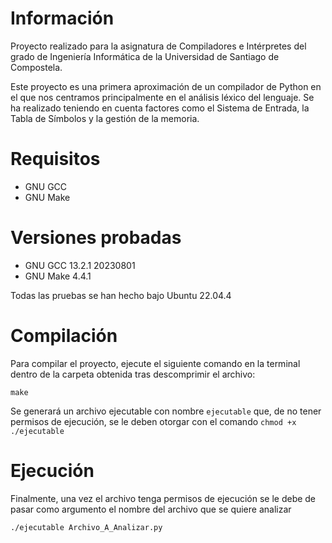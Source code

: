 # Información
Proyecto realizado para la asignatura de Compiladores e Intérpretes del grado de Ingeniería Informática de la Universidad de Santiago de Compostela.

Este proyecto es una primera aproximación de un compilador de Python en el que nos centramos principalmente en el análisis léxico del lenguaje.
Se ha realizado teniendo en cuenta factores como el Sistema de Entrada, la Tabla de Símbolos y la gestión de la memoria.


# Requisitos

* GNU GCC
* GNU Make

# Versiones probadas
* GNU GCC 13.2.1 20230801
* GNU Make 4.4.1

Todas las pruebas se han hecho bajo Ubuntu 22.04.4

# Compilación

Para compilar el proyecto, ejecute el siguiente comando en la terminal dentro de la carpeta obtenida tras descomprimir el archivo:

```
make
```
Se generará un archivo ejecutable con nombre ```ejecutable``` que, de no tener permisos de ejecución, se le deben otorgar con el comando
```chmod +x ./ejecutable```

# Ejecución
Finalmente, una vez el archivo tenga permisos de ejecución se le debe de pasar como argumento el nombre del archivo que se quiere analizar
```
./ejecutable Archivo_A_Analizar.py
```
